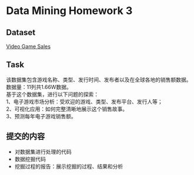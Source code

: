 # Data Mining Homework 3
## Dataset
[Video Game Sales](https://www.kaggle.com/gregorut/videogamesales)
## Task
该数据集包含游戏名称、类型、发行时间、发布者以及在全球各地的销售额数据。  
数据量：11列共1.66W数据。  
基于这个数据集，进行以下问题的探索：  
1、电子游戏市场分析：受欢迎的游戏、类型、发布平台、发行人等；  
2、可视化应用：如何完整清晰地展示这个销售故事。  
3、预测每年电子游戏销售额。  
## 提交的内容
* 对数据集进行处理的代码
* 数据挖掘代码
* 挖掘过程的报告：展示挖掘的过程、结果和分析
